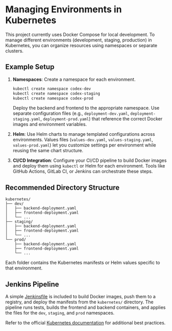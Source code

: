 # Managing Environments in Kubernetes

This project currently uses Docker Compose for local development. To manage different environments (development, staging, production) in Kubernetes, you can organize resources using namespaces or separate clusters.

## Example Setup

1. **Namespaces**: Create a namespace for each environment.
   ```bash
   kubectl create namespace codex-dev
   kubectl create namespace codex-staging
   kubectl create namespace codex-prod
   ```
   Deploy the backend and frontend to the appropriate namespace. Use separate configuration files (e.g., `deployment-dev.yaml`, `deployment-staging.yaml`, `deployment-prod.yaml`) that reference the correct Docker images and environment variables.

2. **Helm**: Use Helm charts to manage templated configurations across environments. Values files (`values-dev.yaml`, `values-staging.yaml`, `values-prod.yaml`) let you customize settings per environment while reusing the same chart structure.

3. **CI/CD Integration**: Configure your CI/CD pipeline to build Docker images and deploy them using `kubectl` or Helm for each environment. Tools like GitHub Actions, GitLab CI, or Jenkins can orchestrate these steps.

## Recommended Directory Structure

```
kubernetes/
├── dev/
│   ├── backend-deployment.yaml
│   ├── frontend-deployment.yaml
│   └── ...
├── staging/
│   ├── backend-deployment.yaml
│   ├── frontend-deployment.yaml
│   └── ...
└── prod/
    ├── backend-deployment.yaml
    ├── frontend-deployment.yaml
    └── ...
```

Each folder contains the Kubernetes manifests or Helm values specific to that environment.

## Jenkins Pipeline

A simple [Jenkinsfile](Jenkinsfile) is included to build Docker images, push them to a
registry, and deploy the manifests from the `kubernetes/` directory. The pipeline
runs tests, builds the frontend and backend containers, and applies the files for the
`dev`, `staging`, and `prod` namespaces.

Refer to the official [Kubernetes documentation](https://kubernetes.io/docs/home/) for additional best practices.
